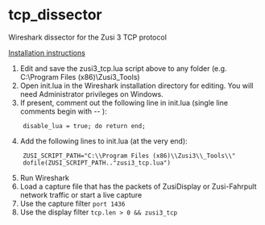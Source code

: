 # tcp_dissector
Wireshark dissector for the Zusi 3 TCP protocol

[Installation instructions](http://web.archive.org/web/20170606173544/https://delog.wordpress.com/2010/09/27/create-a-wireshark-dissector-in-lua/)

1. Edit and save the zusi3_tcp.lua script above to any folder (e.g. C:\Program Files (x86)\Zusi3\_Tools)
2. Open init.lua in the Wireshark installation directory for editing. You will need Administrator privileges on Windows.
3. If present, comment out the following line in init.lua (single line comments begin with -- ):
```
    disable_lua = true; do return end;
```
4. Add the following lines to init.lua (at the very end):
```
    ZUSI_SCRIPT_PATH="C:\\Program Files (x86)\\Zusi3\\_Tools\\"
    dofile(ZUSI_SCRIPT_PATH.."zusi3_tcp.lua")
```
5. Run Wireshark
6. Load a capture file that has the packets of ZusiDisplay or Zusi-Fahrpult network traffic or start a live capture
7. Use the capture filter `port 1436`
8. Use the display filter `tcp.len > 0 && zusi3_tcp`